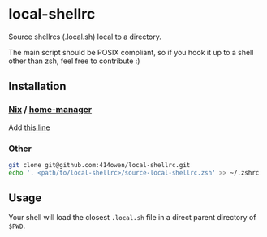 # local-shellrc

Source shellrcs (.local.sh) local to a directory.

The main script should be POSIX compliant, so if you hook it up to a shell other than zsh, feel free to contribute :)

## Installation

### [Nix](https://nixos.org/nix/) / [home-manager](https://github.com/rycee/home-manager)

Add [this line](https://github.com/414owen/dotfiles/blob/2789e45114881fb242724ab01107b4fcd44a40d5/zsh.nix#L14)

### Other

```zsh
git clone git@github.com:414owen/local-shellrc.git
echo '. <path/to/local-shellrc>/source-local-shellrc.zsh' >> ~/.zshrc
```

## Usage

Your shell will load the closest `.local.sh` file in a direct parent directory of `$PWD`.
